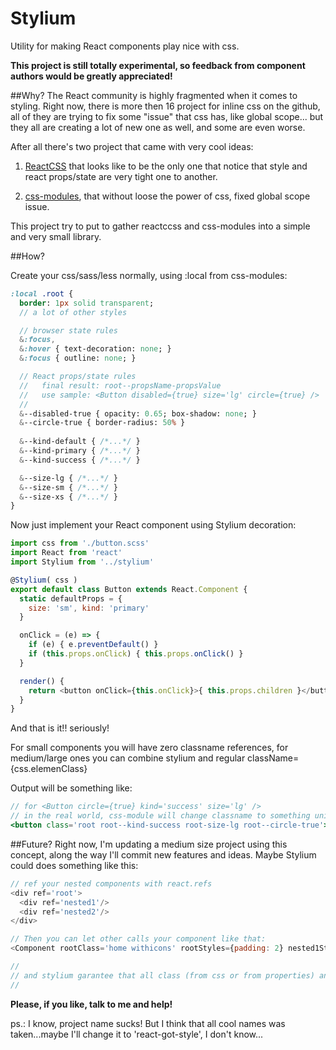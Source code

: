 # Stylium

Utility for making React components play nice with css.

**This project is still totally experimental, so feedback from component authors would be greatly appreciated!**

##Why?
The React community is highly fragmented when it comes to styling. Right now, there is more then 16 project for inline css on the github, all of they are trying to fix some "issue" that css has, like global scope... but they all are creating a lot of new one as well, and some are even worse.

After all there's two project that came with very cool ideas: 

1) [ReactCSS](http://reactcss.com/) that looks like to be the only one that notice that style and react props/state are very tight one to another.  

2) [css-modules](https://github.com/css-modules/css-modules), that without loose the power of css, fixed global scope issue.

This project try to put to gather reactccss and css-modules into a simple and very small library.   


##How? 

Create your css/sass/less normally, using :local from css-modules:

```sass
:local .root {
  border: 1px solid transparent;
  // a lot of other styles

  // browser state rules
  &:focus,
  &:hover { text-decoration: none; }
  &:focus { outline: none; }

  // React props/state rules
  //   final result: root--propsName-propsValue
  //   use sample: <Button disabled={true} size='lg' circle={true} />
  //
  &--disabled-true { opacity: 0.65; box-shadow: none; }
  &--circle-true { border-radius: 50% }
  
  &--kind-default { /*...*/ }
  &--kind-primary { /*...*/ }
  &--kind-success { /*...*/ }

  &--size-lg { /*...*/ }
  &--size-sm { /*...*/ }
  &--size-xs { /*...*/ }
}
```

Now just implement your React component using Stylium decoration:

```javascript
import css from './button.scss'
import React from 'react'
import Stylium from '../stylium'

@Stylium( css )
export default class Button extends React.Component {
  static defaultProps = {
    size: 'sm', kind: 'primary'
  }

  onClick = (e) => {
    if (e) { e.preventDefault() }
    if (this.props.onClick) { this.props.onClick() }
  }

  render() {
    return <button onClick={this.onClick}>{ this.props.children }</button>
  }
}
```

And that is it!! seriously! 

For small components you will have zero classname references, for medium/large ones you can combine stylium  and regular className={css.elemenClass}

Output will be something like:

```jsx
// for <Button circle={true} kind='success' size='lg' />
// in the real world, css-module will change classname to something uniq like 'aseewfnjkc'
<button class='root root--kind-success root-size-lg root--circle-true'>...</button>
```


##Future?
Right now, I'm updating a medium size project using this concept, along the way I'll commit new features and ideas. Maybe Stylium could does something like this:

```javascript
// ref your nested components with react.refs
<div ref='root'>
  <div ref='nested1'/>
  <div ref='nested2'/>
</div>

// Then you can let other calls your component like that:
<Component rootClass='home withicons' rootStyles={padding: 2} nested1Style={color: '#ccc'} />

//
// and stylium garantee that all class (from css or from properties) and styles goes to correct elements.
//
```

**Please, if you like, talk to me and help!**

ps.: I know, project name sucks! But I think that all cool names was taken...maybe I'll change it to 'react-got-style', I don't know...



